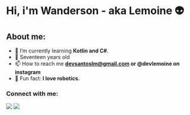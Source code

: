 <h1 align="left">Hi, i'm Wanderson - aka Lemoine 👽</h1>


<h2>About me:</h2>
  
- 🌱 I’m currently learning **Kotlin and C#**.
- 👨 Seventeen years old
- 📫 How to reach me **devsantoslm@gmail.com or @devlemoine on instagram**
- 🤖 Fun fact: **I love robotics.**
   
<h3 align="left">‎Connect with me:</h3> 

<div>
  <a href="https://instagram.com/devlemoine" target="_blank"><img src="https://img.shields.io/badge/-Instagram-%23E4405F?style=for-the-badge&logo=instagram&logoColor=white"></a>
  <a href="https://www.linkedin.com/in/wanderson-lemoine-b5a0a52b4/" target="_blank"><img src="https://img.shields.io/badge/-LinkedIn-%230077B5?style=for-the-badge&logo=linkedin&logoColor=white"></a>
</div>
